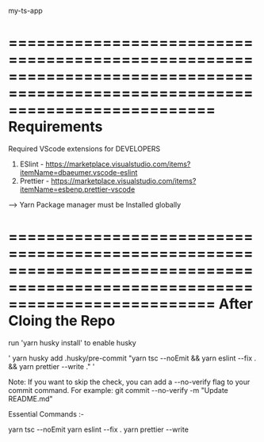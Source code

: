 my-ts-app

==============================================================================================================================
Requirements
==============================================================================================================================

Required VScode extensions for DEVELOPERS

1. ESlint - https://marketplace.visualstudio.com/items?itemName=dbaeumer.vscode-eslint
2. Prettier - https://marketplace.visualstudio.com/items?itemName=esbenp.prettier-vscode

--> Yarn Package manager must be Installed globally

==============================================================================================================================
After Cloing the Repo
==============================================================================================================================

run 'yarn husky install' to enable husky

' yarn husky add .husky/pre-commit "yarn tsc --noEmit && yarn eslint --fix . && yarn prettier --write ." '

Note: If you want to skip the check, you can add a --no-verify flag to your commit command. For example: git commit --no-verify -m "Update README.md"

Essential Commands :-

yarn tsc --noEmit <!-- Type check TypeScript files -->
yarn eslint --fix . <!-- Type check TypeScript files -->
yarn prettier --write

